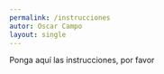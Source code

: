 ```yaml
---
permalink: /instrucciones
autor: Oscar Campo
layout: single
---
```


Ponga aquí las instrucciones, por favor
